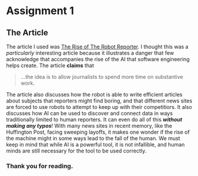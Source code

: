 # Assignment 1

## The Article
The article I used was [The Rise of The Robot Reporter](https://www.nytimes.com/2019/02/05/business/media/artificial-intelligence-journalism-robots.html?rref=collection%2Ftimestopic%2FArtificial%20Intelligence&action=click&contentCollection=timestopics&regifdon=stream&module=stream_unit&version=latest&contentPlacement=5&pgtype=collection).
I thought this was a *particularly* interesting article because it illustrates a danger that few acknowledge that accompanies the rise of the AI that software engineering helps create. The article **claims** that
>...the idea is to allow journalists to spend more time on substantive work.

The article also discusses how the robot is able to write efficient articles about subjects that reporters might find boring, and that different news sites are forced to use robots to attempt to keep up with their competitiors.
It also discusses how AI can be used to discover and connect data in ways traditionally limited to human reporters.
It can even do all of this ***without making any typos***! With many news sites in recent memory, like the Huffington Post, facing sweeping layoffs, it makes one wonder if the rise of the machine might in some ways lead to the fall of the human. 
We must keep in mind that while AI is a powerful tool, it is not infallible, and human minds are still necessary for the tool to be used correctly.

### Thank you for reading.
